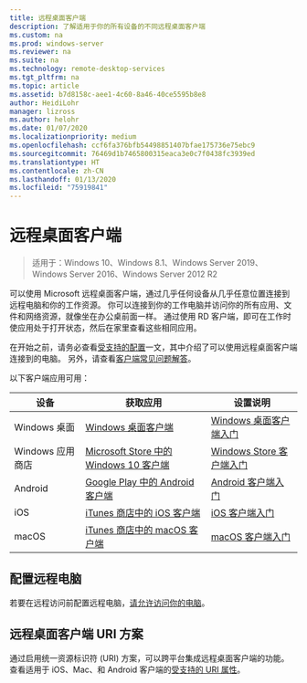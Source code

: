 ```yaml
---
title: 远程桌面客户端
description: 了解适用于你的所有设备的不同远程桌面客户端
ms.custom: na
ms.prod: windows-server
ms.reviewer: na
ms.suite: na
ms.technology: remote-desktop-services
ms.tgt_pltfrm: na
ms.topic: article
ms.assetid: b7d8158c-aee1-4c60-8a46-40ce5595b8e8
author: HeidiLohr
manager: lizross
ms.author: helohr
ms.date: 01/07/2020
ms.localizationpriority: medium
ms.openlocfilehash: ccf6fa376bfb54498851407bfae175736e75ebc9
ms.sourcegitcommit: 76469d1b7465800315eaca3e0c7f0438fc3939ed
ms.translationtype: HT
ms.contentlocale: zh-CN
ms.lasthandoff: 01/13/2020
ms.locfileid: "75919841"
---
```

# <a name="remote-desktop-clients"></a>远程桌面客户端

>适用于：Windows 10、Windows 8.1、Windows Server 2019、Windows Server 2016、Windows Server 2012 R2

可以使用 Microsoft 远程桌面客户端，通过几乎任何设备从几乎任意位置连接到远程电脑和你的工作资源。 你可以连接到你的工作电脑并访问你的所有应用、文件和网络资源，就像坐在办公桌前面一样。 通过使用 RD 客户端，即可在工作时使应用处于打开状态，然后在家里查看这些相同应用。

在开始之前，请务必查看[受支持的配置](remote-desktop-supported-config.md)一文，其中介绍了可以使用远程桌面客户端连接到的电脑。 另外，请查看[客户端常见问题解答](remote-desktop-client-faq.md)。

以下客户端应用可用：

| 设备          | 获取应用                                                                                                  | 设置说明                                                                |
|-----------------|-----------------------------------------------------------------------------------------------------------------|-----------------------------------------------------------------------------------|
| Windows 桌面 | [Windows 桌面客户端](windowsdesktop.md#install-the-client)                                               | [Windows 桌面客户端入门](windowsdesktop.md) |
| Windows 应用商店   | [Microsoft Store 中的 Windows 10 客户端](https://go.microsoft.com/fwlink/?LinkID=616709)                   | [Windows Store 客户端入门](windows.md)          |
| Android         | [Google Play 中的 Android 客户端](https://play.google.com/store/apps/details?id=com.microsoft.rdc.android)     | [Android 客户端入门](remote-desktop-android.md) |
| iOS             | [iTunes 商店中的 iOS 客户端](https://itunes.apple.com/app/microsoft-remote-desktop/id714464092?mt=8)     | [iOS 客户端入门](remote-desktop-ios.md)         |
| macOS           | [iTunes 商店中的 macOS 客户端](https://itunes.apple.com/app/microsoft-remote-desktop/id1295203466?mt=12) | [macOS 客户端入门](remote-desktop-mac.md)       |

## <a name="configuring-the-remote-pc"></a>配置远程电脑

若要在远程访问前配置远程电脑，[请允许访问你的电脑](remote-desktop-allow-access.md)。

## <a name="remote-desktop-client-uri-scheme"></a>远程桌面客户端 URI 方案

通过启用统一资源标识符 (URI) 方案，可以跨平台集成远程桌面客户端的功能。 查看适用于 iOS、Mac、和 Android 客户端的[受支持的 URI 属性](remote-desktop-uri.md)。
